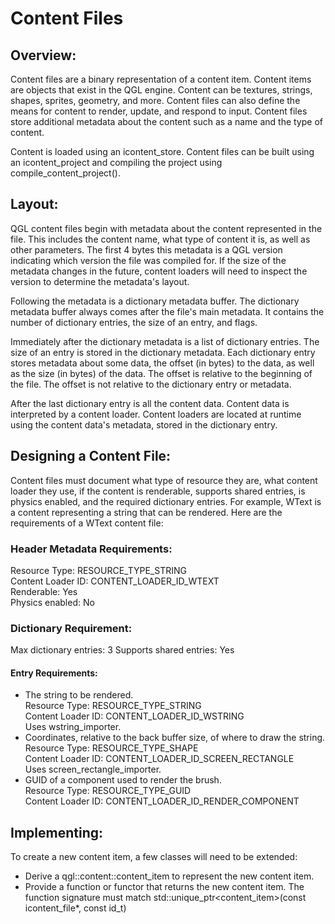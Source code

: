 Content Files
=============
## Overview:
Content files are a binary representation of a content item. Content items 
are objects that exist in the QGL engine. Content can be textures, strings, 
shapes, sprites, geometry, and more. Content files can also define the means 
for content to render, update, and respond to input. Content files store 
additional metadata about the content such as a name and the type of content.

Content is loaded using an icontent_store. Content files can be built using an 
icontent_project and compiling the project using compile_content_project().

## Layout:
QGL content files begin with metadata about the content represented in the file. 
This includes the content name, what type of content it is, as well as other 
parameters. The first 4 bytes this metadata is a QGL version indicating which 
version the file was compiled for. If the size of the metadata changes in the 
future, content loaders will need to inspect the version to determine the 
metadata's layout.  

Following the metadata is a dictionary metadata buffer. The dictionary metadata 
buffer always comes after the file's main metadata. It contains the number of 
dictionary entries, the size of an entry, and flags.

Immediately after the dictionary metadata is a list of dictionary entries. The 
size of an entry is stored in the dictionary metadata. Each dictionary entry 
stores metadata about some data, the offset (in bytes) to the data, as well as 
the size (in bytes) of the data. The offset is relative to the beginning of 
the file. The offset is not relative to the dictionary entry or metadata.

After the last dictionary entry is all the content data. Content data is 
interpreted by a content loader. Content loaders are located at runtime using 
the content data's metadata, stored in the dictionary entry.

## Designing a Content File:
Content files must document what type of resource they are, what content loader 
they use, if the content is renderable, supports shared entries, is physics 
enabled, and the required dictionary entries. For example, WText is a content 
representing a string that can be rendered. Here are the requirements of a 
WText content file:

### Header Metadata Requirements:
Resource Type: RESOURCE_TYPE_STRING  
Content Loader ID: CONTENT_LOADER_ID_WTEXT  
Renderable: Yes  
Physics enabled: No

### Dictionary Requirement:
Max dictionary entries: 3
Supports shared entries: Yes

#### Entry Requirements:
* The string to be rendered.  
  Resource Type: RESOURCE_TYPE_STRING  
  Content Loader ID: CONTENT_LOADER_ID_WSTRING  
  Uses wstring_importer.  
* Coordinates, relative to the back buffer size, of where to draw the string.  
  Resource Type: RESOURCE_TYPE_SHAPE  
  Content Loader ID: CONTENT_LOADER_ID_SCREEN_RECTANGLE  
  Uses screen_rectangle_importer.  
* GUID of a component used to render the brush.  
  Resource Type: RESOURCE_TYPE_GUID    
  Content Loader ID: CONTENT_LOADER_ID_RENDER_COMPONENT  

## Implementing:
To create a new content item, a few classes will need to be extended:
* Derive a qgl::content::content_item to represent the new content item.
* Provide a function or functor that returns the new content item. The function 
  signature must match
  std::unique_ptr<content_item>(const icontent_file*, const id_t)